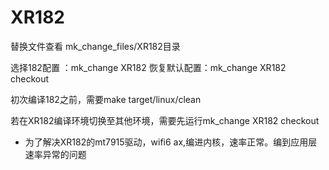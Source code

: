 # XR182

替换文件查看 mk_change_files/XR182目录

选择182配置 ：mk_change XR182
恢复默认配置：mk_change XR182 checkout

初次编译182之前，需要make target/linux/clean

若在XR182编译环境切换至其他环境，需要先运行mk_change XR182 checkout

- 为了解决XR182的mt7915驱动，wifi6 ax,编进内核，速率正常。编到应用层速率异常的问题



